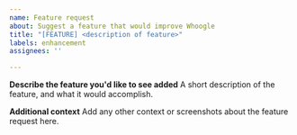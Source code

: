 ```yaml
---
name: Feature request
about: Suggest a feature that would improve Whoogle
title: "[FEATURE] <description of feature>"
labels: enhancement
assignees: ''

---
```


**Describe the feature you'd like to see added**
A short description of the feature, and what it would accomplish.

**Additional context**
Add any other context or screenshots about the feature request here.
